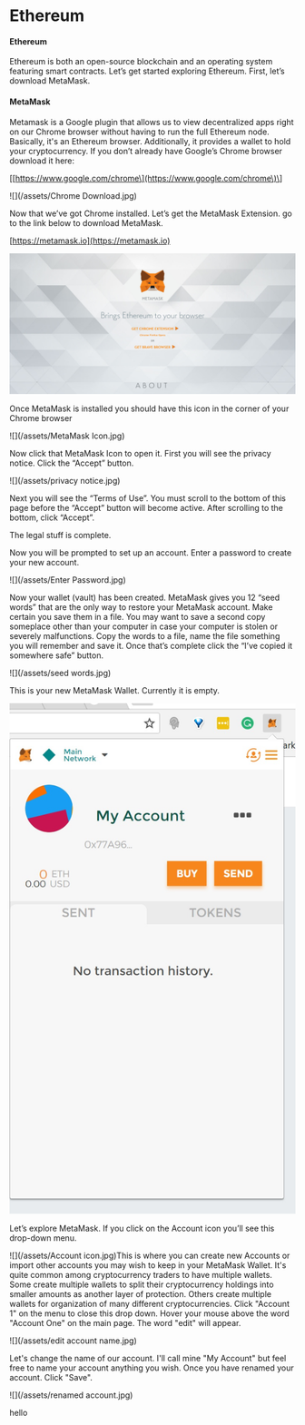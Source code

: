 # Ethereum

#### **Ethereum**

Ethereum is both an open-source blockchain and an operating system featuring smart contracts. Let’s get started exploring Ethereum. First, let’s download MetaMask.

#### **MetaMask**

Metamask is a Google plugin that allows us to view decentralized apps right on our Chrome browser without having to run the full Ethereum node. Basically, it's an Ethereum browser. Additionally, it provides a wallet to hold your cryptocurrency. If you don’t already have Google’s Chrome browser download it here:

\[[https://www.google.com/chrome\](https://www.google.com/chrome\)\]

![](/assets/Chrome Download.jpg)

Now that we’ve got Chrome installed. Let’s get the MetaMask Extension. go to the link below to download MetaMask.

[https://metamask.io](https://metamask.io)

![](/assets/MetaMask.jpg)

Once MetaMask is installed you should have this icon in the corner of your Chrome browser

![](/assets/MetaMask Icon.jpg)

Now click that MetaMask Icon to open it. First you will see the privacy notice. Click the “Accept” button.

![](/assets/privacy notice.jpg)

Next you will see the “Terms of Use”. You must scroll to the bottom of this page before the “Accept” button will become active. After scrolling to the bottom, click “Accept”.

The legal stuff is complete.

Now you will be prompted to set up an account. Enter a password to create your new account.

![](/assets/Enter Password.jpg)

Now your wallet \(vault\) has been created. MetaMask gives you 12 “seed words” that are the only way to restore your MetaMask account. Make certain you save them in a file. You may want to save a second copy someplace other than your computer in case your computer is stolen or severely malfunctions. Copy the words to a file, name the file something you will remember and save it. Once that’s complete click the “I’ve copied it somewhere safe” button.

![](/assets/seed words.jpg)

This is your new MetaMask Wallet. Currently it is empty.

![](/assets/Open.jpg)

Let’s explore MetaMask. If you click on the Account icon you’ll see this drop-down menu.

![](/assets/Account icon.jpg)This is where you can create new Accounts or import other accounts you may wish to keep in your MetaMask Wallet. It's quite common among cryptocurrency traders to have multiple wallets. Some create multiple wallets to split their cryptocurrency holdings into smaller amounts as another layer of protection. Others create multiple wallets for organization of many different cryptocurrencies. Click "Account 1" on the menu to close this drop down. Hover your mouse above the word "Account One" on the main page. The word "edit" will appear.

![](/assets/edit account name.jpg)

Let's change the name of our account. I'll call mine "My Account" but feel free to name your account anything you wish. Once you have renamed your account. Click "Save".

![](/assets/renamed account.jpg)

hello

